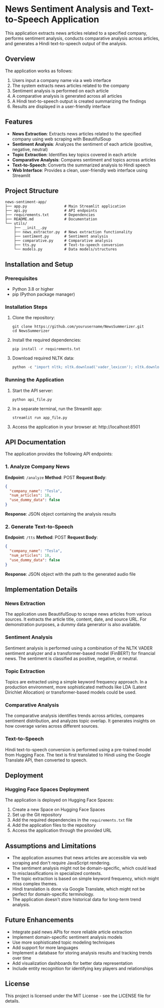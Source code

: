 # News Sentiment Analysis and Text-to-Speech Application

This application extracts news articles related to a specified company, performs sentiment analysis, conducts comparative analysis across articles, and generates a Hindi text-to-speech output of the analysis.

## Overview

The application works as follows:

1. Users input a company name via a web interface
2. The system extracts news articles related to the company
3. Sentiment analysis is performed on each article
4. A comparative analysis is generated across all articles
5. A Hindi text-to-speech output is created summarizing the findings
6. Results are displayed in a user-friendly interface

## Features

- **News Extraction**: Extracts news articles related to the specified company using web scraping with BeautifulSoup
- **Sentiment Analysis**: Analyzes the sentiment of each article (positive, negative, neutral)
- **Topic Extraction**: Identifies key topics covered in each article
- **Comparative Analysis**: Compares sentiment and topics across articles
- **Text-to-Speech**: Converts the summarized analysis to Hindi speech
- **Web Interface**: Provides a clean, user-friendly web interface using Streamlit

## Project Structure

```
news-sentiment-app/
├── app.py                 # Main Streamlit application
├── api.py                 # API endpoints
├── requirements.txt       # Dependencies
├── README.md              # Documentation
└── utils/
    ├── __init__.py
    ├── news_extractor.py  # News extraction functionality
    ├── sentiment.py       # Sentiment analysis
    ├── comparative.py     # Comparative analysis
    ├── tts.py             # Text-to-speech conversion
    └── models.py          # Data models/structures
```

## Installation and Setup

### Prerequisites

- Python 3.8 or higher
- pip (Python package manager)

### Installation Steps

1. Clone the repository:
   ```
   git clone https://github.com/yourusername/NewsSummerizer.git
   cd NewsSummerizer
   ```

2. Install the required dependencies:
   ```
   pip install -r requirements.txt
   ```

3. Download required NLTK data:
   ```python
   python -c "import nltk; nltk.download('vader_lexicon'); nltk.download('punkt'); nltk.download('stopwords')"
   ```

### Running the Application

1. Start the API server:
   ```
   python api_file.py
   ```

2. In a separate terminal, run the Streamlit app:
   ```
   streamlit run app_file.py
   ```

3. Access the application in your browser at: http://localhost:8501

## API Documentation

The application provides the following API endpoints:

### 1. Analyze Company News

**Endpoint**: `/analyze`
**Method**: POST
**Request Body**:
```json
{
  "company_name": "Tesla",
  "num_articles": 10,
  "use_dummy_data": false
}
```

**Response**: JSON object containing the analysis results

### 2. Generate Text-to-Speech

**Endpoint**: `/tts`
**Method**: POST
**Request Body**:
```json
{
  "company_name": "Tesla",
  "num_articles": 10,
  "use_dummy_data": false
}
```

**Response**: JSON object with the path to the generated audio file

## Implementation Details

### News Extraction

The application uses BeautifulSoup to scrape news articles from various sources. It extracts the article title, content, date, and source URL. For demonstration purposes, a dummy data generator is also available.

### Sentiment Analysis

Sentiment analysis is performed using a combination of the NLTK VADER sentiment analyzer and a transformer-based model (FinBERT) for financial news. The sentiment is classified as positive, negative, or neutral.

### Topic Extraction

Topics are extracted using a simple keyword frequency approach. In a production environment, more sophisticated methods like LDA (Latent Dirichlet Allocation) or transformer-based models could be used.

### Comparative Analysis

The comparative analysis identifies trends across articles, compares sentiment distribution, and analyzes topic overlap. It generates insights on how coverage varies across different sources.

### Text-to-Speech

Hindi text-to-speech conversion is performed using a pre-trained model from Hugging Face. The text is first translated to Hindi using the Google Translate API, then converted to speech.

## Deployment

### Hugging Face Spaces Deployment

The application is deployed on Hugging Face Spaces:

1. Create a new Space on Hugging Face Spaces
2. Set up the Git repository
3. Add the required dependencies in the `requirements.txt` file
4. Add the application files to the repository
5. Access the application through the provided URL

## Assumptions and Limitations

- The application assumes that news articles are accessible via web scraping and don't require JavaScript rendering.
- The sentiment analysis might not be domain-specific, which could lead to misclassifications in specialized contexts.
- The topic extraction is based on simple keyword frequency, which might miss complex themes.
- Hindi translation is done via Google Translate, which might not be perfect for domain-specific terminology.
- The application doesn't store historical data for long-term trend analysis.

## Future Enhancements

- Integrate paid news APIs for more reliable article extraction
- Implement domain-specific sentiment analysis models
- Use more sophisticated topic modeling techniques
- Add support for more languages
- Implement a database for storing analysis results and tracking trends over time
- Add visualization dashboards for better data representation
- Include entity recognition for identifying key players and relationships

## License

This project is licensed under the MIT License - see the LICENSE file for details.

